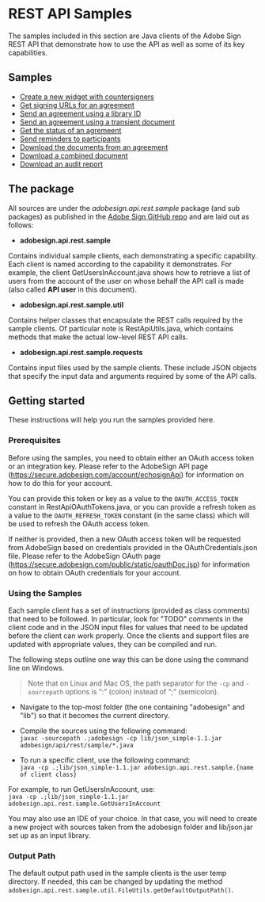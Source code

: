 # REST API Samples

The samples included in this section are Java clients of the Adobe Sign REST API that demonstrate how to use the API as well as some of its key capabilities.

## Samples
- [Create a new widget with countersigners](samples/create_new_widget.md)
- [Get signing URLs for an agreement](samples/get_signing_url.md)
- [Send an agreement using a library ID](samples/send_using_library_doc.md)   
- [Send an agreement using a transient document](samples/send_using_transient_doc.md)
- [Get the status of an agremeent](samples/get_agreement_status.md)
- [Send reminders to participants](samples/send_reminders.md)
- [Download the documents from an agreement](samples/download_documents.md)
- [Download a combined document](samples/download_combined_doc.md)
- [Download an audit report](samples/download_audit_report.md)

## The package
All sources are under the *adobesign.api.rest.sample* package (and sub packages) as published in the [Adobe Sign GitHub repo](https://www.adobe.com/go/esign-api-samples) and are laid out as follows:

* **adobesign.api.rest.sample**

Contains individual sample clients, each demonstrating a specific capability. Each client is named according to the capability it demonstrates. For example, the client GetUsersInAccount.java shows how to retrieve a list of users from the account of the user on whose behalf the API call is made (also called **API user** in this document).

* **adobesign.api.rest.sample.util**

Contains helper classes that encapsulate the REST calls required by the sample clients. Of particular note is RestApiUtils.java, which contains methods that make the actual low-level REST API calls.

* **adobesign.api.rest.sample.requests**

Contains input files used by the sample clients. These include JSON objects that specify the input data and arguments required by some of the API calls.

## Getting started

These instructions will help you run the samples provided here.

### Prerequisites

Before using the samples, you need to obtain either an OAuth access token or an integration key. Please refer to the AdobeSign API page (https://secure.adobesign.com/account/echosignApi) for information on how to do this for your account.

You can provide this token or key as a value to the `OAUTH_ACCESS_TOKEN` constant in RestApiOAuthTokens.java, or you can provide a refresh token as a value to the `OAUTH_REFRESH_TOKEN` constant (in the same class) which will be used to refresh the OAuth access token.

If neither is provided, then a new OAuth access token will be requested from AdobeSign based on credentials provided in the OAuthCredentials.json file.
Please refer to the AdobeSign OAuth page (https://secure.adobesign.com/public/static/oauthDoc.jsp) for information on how to obtain OAuth credentials for your account.

### Using the Samples

Each sample client has a set of instructions (provided as class comments) that need to be followed. In particular, look for "TODO" comments in the client code and in  the JSON input files for values that need to be updated before the client can work properly. Once the clients and support files are updated with appropriate values, they can be compiled and run. 

The following steps outline one way this can be done using the command line on Windows.

>Note that on Linux and Mac OS, the path separator for the  `-cp` and `-sourcepath` options is &ldquo;:&rdquo; (colon) instead of &ldquo;;&rdquo; (semicolon).

- Navigate to the top-most folder (the one containing "adobesign" and "lib") so that it becomes the current directory.

- Compile the sources using the following command:  
    `javac -sourcepath .;adobesign -cp lib/json_simple-1.1.jar adobesign/api/rest/sample/*.java`

- To run a specific client, use the following command:  
    `java -cp .;lib/json_simple-1.1.jar adobesign.api.rest.sample.{name of client class}`

For example, to run GetUsersInAccount, use:  
    `java -cp .;lib/json_simple-1.1.jar adobesign.api.rest.sample.GetUsersInAccount`

You may also use an IDE of your choice. In that case, you will need to create a new project with sources taken from the adobesign folder and lib/json.jar set up as an input library.


### Output Path

The default output path used in the sample clients is the user temp directory. If needed, this can be changed by updating the method `adobesign.api.rest.sample.util.FileUtils.getDefaultOutputPath()`.
